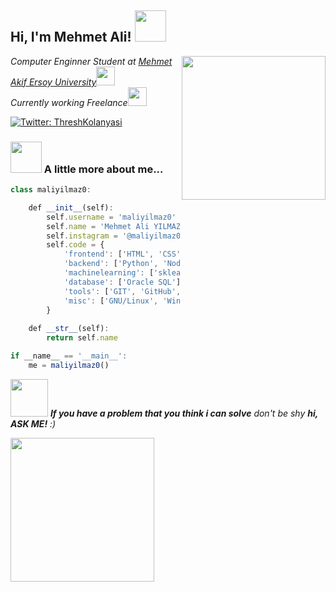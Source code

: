 <h2> Hi, I'm Mehmet Ali! <img src="https://media.giphy.com/media/mGcNjsfWAjY5AEZNw6/giphy.gif" width="50"></h2>
<img align='right' src="https://media.giphy.com/media/bPCwGUF2sKjyE/giphy.gif" width="230">
<p><em>Computer Enginner Student at <a href="https://www.mehmetakif.edu.tr/">Mehmet Akif Ersoy University</a><img src="https://media.giphy.com/media/fYSnHlufseco8Fh93Z/giphy.gif" width="30"></br>Currently working Freelance<img src="https://media.giphy.com/media/WUlplcMpOCEmTGBtBW/giphy.gif" width="30"> 
</em></p>

[![Twitter: ThreshKolanyasi](https://img.shields.io/twitter/follow/ThreshKolanyasi?style=social)](https://twitter.com/ThreshKolanyasi)

### <img src="https://media.giphy.com/media/VgCDAzcKvsR6OM0uWg/giphy.gif" width="50"> A little more about me...  

```javascript
class maliyilmaz0:

    def __init__(self):
        self.username = 'maliyilmaz0'
        self.name = 'Mehmet Ali YILMAZ'
        self.instagram = '@maliyilmaz0'
        self.code = {
            'frontend': ['HTML', 'CSS', 'JavaScript', 'ReactJS', 'React Native'],
            'backend': ['Python', 'NodeJS'],
            'machinelearning': ['sklearn', 'pandas', 'numpy'],
            'database': ['Oracle SQL'],
            'tools': ['GIT', 'GitHub', 'VS Code', 'Jupyter notebook'],
            'misc': ['GNU/Linux', 'Windows']
        }
        
    def __str__(self):
        return self.name

if __name__ == '__main__':
    me = maliyilmaz0()
```

<img src="https://media.giphy.com/media/LnQjpWaON8nhr21vNW/giphy.gif" width="60"> <em><b>If you have a problem that you think i can solve</b> don't be shy <b>hi, ASK ME!</b> :)</em>

<img align='center' src="https://media.giphy.com/media/1RkDDoIVs3ntm/giphy.gif" width="230">

